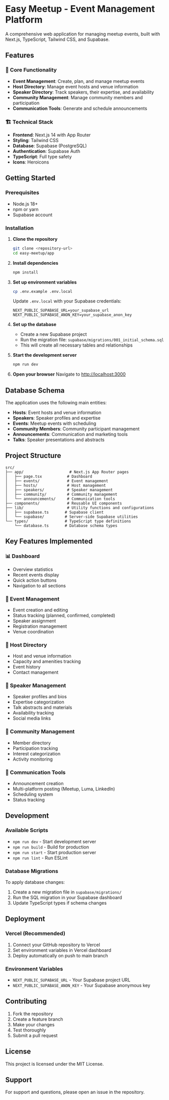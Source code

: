 # Easy Meetup - Event Management Platform

A comprehensive web application for managing meetup events, built with Next.js, TypeScript, Tailwind CSS, and Supabase.

## Features

### 🎯 Core Functionality
- **Event Management**: Create, plan, and manage meetup events
- **Host Directory**: Manage event hosts and venue information
- **Speaker Directory**: Track speakers, their expertise, and availability
- **Community Management**: Manage community members and participation
- **Communication Tools**: Generate and schedule announcements

### 🏗️ Technical Stack
- **Frontend**: Next.js 14 with App Router
- **Styling**: Tailwind CSS
- **Database**: Supabase (PostgreSQL)
- **Authentication**: Supabase Auth
- **TypeScript**: Full type safety
- **Icons**: Heroicons

## Getting Started

### Prerequisites
- Node.js 18+ 
- npm or yarn
- Supabase account

### Installation

1. **Clone the repository**
   ```bash
   git clone <repository-url>
   cd easy-meetup/app
   ```

2. **Install dependencies**
   ```bash
   npm install
   ```

3. **Set up environment variables**
   ```bash
   cp .env.example .env.local
   ```
   
   Update `.env.local` with your Supabase credentials:
   ```
   NEXT_PUBLIC_SUPABASE_URL=your_supabase_url
   NEXT_PUBLIC_SUPABASE_ANON_KEY=your_supabase_anon_key
   ```

4. **Set up the database**
   - Create a new Supabase project
   - Run the migration file: `supabase/migrations/001_initial_schema.sql`
   - This will create all necessary tables and relationships

5. **Start the development server**
   ```bash
   npm run dev
   ```

6. **Open your browser**
   Navigate to [http://localhost:3000](http://localhost:3000)

## Database Schema

The application uses the following main entities:

- **Hosts**: Event hosts and venue information
- **Speakers**: Speaker profiles and expertise
- **Events**: Meetup events with scheduling
- **Community Members**: Community participant management
- **Announcements**: Communication and marketing tools
- **Talks**: Speaker presentations and abstracts

## Project Structure

```
src/
├── app/                    # Next.js App Router pages
│   ├── page.tsx           # Dashboard
│   ├── events/            # Event management
│   ├── hosts/             # Host management
│   ├── speakers/          # Speaker management
│   ├── community/         # Community management
│   └── announcements/     # Communication tools
├── components/            # Reusable UI components
├── lib/                   # Utility functions and configurations
│   ├── supabase.ts       # Supabase client
│   └── supabase/         # Server-side Supabase utilities
└── types/                # TypeScript type definitions
    └── database.ts       # Database schema types
```

## Key Features Implemented

### 📊 Dashboard
- Overview statistics
- Recent events display
- Quick action buttons
- Navigation to all sections

### 🎪 Event Management
- Event creation and editing
- Status tracking (planned, confirmed, completed)
- Speaker assignment
- Registration management
- Venue coordination

### 🏢 Host Directory
- Host and venue information
- Capacity and amenities tracking
- Event history
- Contact management

### 🎤 Speaker Management
- Speaker profiles and bios
- Expertise categorization
- Talk abstracts and materials
- Availability tracking
- Social media links

### 👥 Community Management
- Member directory
- Participation tracking
- Interest categorization
- Activity monitoring

### 📢 Communication Tools
- Announcement creation
- Multi-platform posting (Meetup, Luma, LinkedIn)
- Scheduling system
- Status tracking

## Development

### Available Scripts

- `npm run dev` - Start development server
- `npm run build` - Build for production
- `npm run start` - Start production server
- `npm run lint` - Run ESLint

### Database Migrations

To apply database changes:

1. Create a new migration file in `supabase/migrations/`
2. Run the SQL migration in your Supabase dashboard
3. Update TypeScript types if schema changes

## Deployment

### Vercel (Recommended)
1. Connect your GitHub repository to Vercel
2. Set environment variables in Vercel dashboard
3. Deploy automatically on push to main branch

### Environment Variables
- `NEXT_PUBLIC_SUPABASE_URL` - Your Supabase project URL
- `NEXT_PUBLIC_SUPABASE_ANON_KEY` - Your Supabase anonymous key

## Contributing

1. Fork the repository
2. Create a feature branch
3. Make your changes
4. Test thoroughly
5. Submit a pull request

## License

This project is licensed under the MIT License.

## Support

For support and questions, please open an issue in the repository.